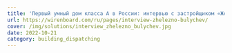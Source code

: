 ```yaml
---
title: 'Первый умный дом класса А в России: интервью с застройщиком «Железно», часть 1'
url: https://wirenboard.com/ru/pages/interview-zhelezno-bulychev/
cover: /img/solutions/interview_zhelezno_bulychev.jpg
date: 2022-10-21
category: building_dispatching
---
```

